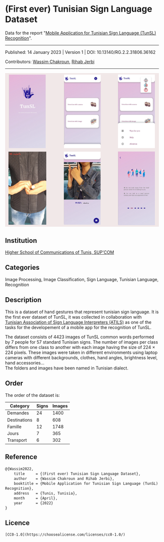 # (First ever) Tunisian Sign Language Dataset

Data for the report "[Mobile Application for Tunisian Sign Language (TunSL) Recognition](https://www.researchgate.net/publication/360541258_Mobile_application_for_Tunisian_Sign_Language_TunSL_recognition)".

---
Published: 14 January 2023 | Version 1 | DOI: 10.13140/RG.2.2.31806.36162

Contributors: [Wassim Chakroun](https://www.linkedin.com/in/wassim-chakroun), [Rihab Jerbi](https://www.linkedin.com/in/rihabjerbi)

---

![Tunisian Sign Language Mobile App](https://github.com/W7CH/First-ever-Tunisian-Sign-Language-Dataset/blob/master/interfaces.png)

## Institution

[Higher School of Communications of Tunis, SUP'COM](http://www.supcom.mincom.tn/Fr/accueil_46_3)


## Categories

Image Processing, Image Classification, Sign Language, Tunisian Language, Recognition


## Description

This is a dataset of hand gestures that represent tunisian sign language. It is the first ever dataset of TunSL, it was collected in collaboration with [Tunisian Association of Sign Language Interpreters (ATILS)](https://www.facebook.com/ATILS2018) as one of the tasks for the developement of a mobile app for the recognition of TunSL.

The dataset consists of 4423 images of TunSL common words performed by 7 people for 57 standard Tunisian signs. The number of images per class differs from one class to another with each image having the size of 224 × 224 pixels. These images were taken in different environments using laptop cameras with different backgrounds, clothes, hand angles, brightness level, hand accessories... \
The folders and images have been named in Tunisian dialect.


## Order

The order of the dataset is:

| Category        | Signs  | Images |
| ---             | ----   | ----   |
| Demandes        | 24     | 1400   |
| Destinations    | 8      | 608    |
| Famille         | 12     | 1748   |
| Jours           | 7      | 365    |
| Transport       | 6      | 302    |


## Reference
```
@{Wassim2022,
    title     = {(First ever) Tunisian Sign Language Dataset},
    author    = {Wassim Chakroun and Rihab Jerbi},
    booktitle = {Mobile Application for Tunisian Sign Language (TunSL) Recognition},
    address   = {Tunis, Tunisia},
    month     = {April},
    year      = {2022}
}
```


## Licence
```
[CC0-1.0](https://choosealicense.com/licenses/cc0-1.0/)
```
